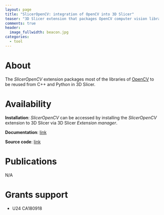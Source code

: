 ```yaml
---
layout: page
title: "SlicerOpenCV: integration of OpenCV into 3D Slicer"
teaser: "3D Slicer extension that packages OpenCV computer vision library."
comments: true
header:
  image_fullwidth: beacon.jpg
categories:
  - tool
---
```


# About

The _SlicerOpenCV_ extension packages most of the libraries of [OpenCV](http://opencv.org/) to be reused from C++ and Python in 3D Slicer.

# Availability

**Installation**: _SlicerOpenCV_ can be accessed by installing the _SlicerOpenCV_ extension to 3D Slicer via 3D Slicer _Extension manager_.

**Documentation**: [link](https://www.slicer.org/wiki/Documentation/Nightly/Extensions/SlicerOpenCV)

**Source code**: [link](https://github.com/SBU-BMI/SlicerOpenCV)

# Publications

N/A

# Grants support

* U24 CA180918
